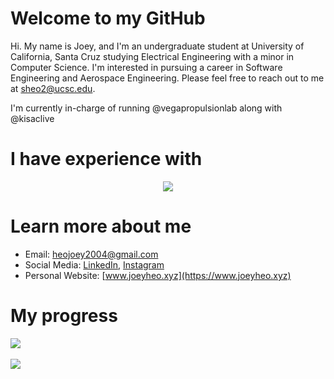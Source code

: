 <!---
joeyheo/joeyheo is a ✨ special ✨ repository because its `README.md` (this file) appears on your GitHub profile.
You can click the Preview link to take a look at your changes.
--->
# Welcome to my GitHub
Hi. My name is Joey, and I'm an undergraduate student at University of California, Santa Cruz studying Electrical Engineering with a minor in Computer Science. I'm interested in pursuing a career in Software Engineering and Aerospace Engineering. Please feel free to reach out to me at sheo2@ucsc.edu.

I'm currently in-charge of running @vegapropulsionlab along with @kisaclive

# I have experience with
<p align="center">
  <a href="https://skillicons.dev">
    <img src="https://skillicons.dev/icons?i=arduino,c,css,electron,express,react,firebase,github,java,js,nodejs,netlify,processing,ts,vscode" />
  </a>
</p>

# Learn more about me
- Email: heojoey2004@gmail.com
- Social Media: [LinkedIn](https://www.linkedin.com/in/sunghyun-joey-heo-b6b92a1b3/), [Instagram](https://www.instagram.com/joey.heo/)
- Personal Website: [www.joeyheo.xyz](https://www.joeyheo.xyz)

# My progress
<img src="https://github-readme-stats.vercel.app/api/top-langs/?username=joeyheo&layout=compact"><br><br>
<img src="https://github-readme-stats.vercel.app/api?username=joeyheo&show_icons=true">
